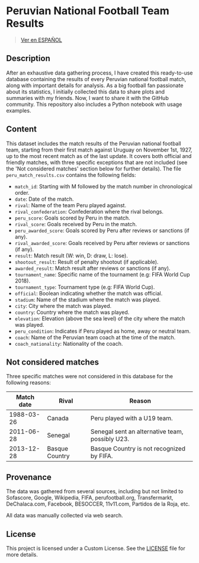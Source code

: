 # Peruvian National Football Team Results

> [Ver en ESPAÑOL](LÉEME.md)

## Description
After an exhaustive data gathering process, I have created this ready-to-use database containing the results of every Peruvian national football match, along with important details for analysis. As a big football fan passionate about its statistics, I initially collected this data to share plots and summaries with my friends. Now, I want to share it with the GitHub community. This repository also includes a Python notebook with usage examples.

## Content
This dataset includes the match results of the Peruvian national football team, starting from their first match against Uruguay on November 1st, 1927, up to the most recent match as of the last update. It covers both official and friendly matches, with three specific exceptions that are not included (see the 'Not considered matches' section below for further details). The file `peru_match_results.csv` contains the following fields:

- `match_id`: Starting with M followed by the match number in chronological order.
- `date`: Date of the match.
- `rival`: Name of the team Peru played against.
- `rival_confederation`: Confederation where the rival belongs.
- `peru_score`: Goals scored by Peru in the match.
- `rival_score`: Goals received by Peru in the match.
- `peru_awarded_score`: Goals scored by Peru after reviews or sanctions (if any).
- `rival_awarded_score`: Goals received by Peru after reviews or sanctions (if any).
- `result`: Match result (W: win, D: draw, L: lose).
- `shootout_result`: Result of penalty shootout (if applicable).
- `awarded_result`: Match result after reviews or sanctions (if any).
- `tournament_name`: Specific name of the tournament (e.g: FIFA World Cup 2018).
- `tournament_type`: Tournament type (e.g: FIFA World Cup).
- `official`: Boolean indicating whether the match was official.
- `stadium`: Name of the stadium where the match was played.
- `city`: City where the match was played.
- `country`: Country where the match was played.
- `elevation`: Elevation (above the sea level) of the city where the match was played.
- `peru_condition`: Indicates if Peru played as home, away or neutral team.
- `coach`: Name of the Peruvian team coach at the time of the match.
- `coach_nationality`: Nationality of the coach.

## Not considered matches
Three specific matches were not considered in this database for the following reasons:

| Match date  | Rival         | Reason                                    |
|-------------|---------------|-------------------------------------------|
| 1988-03-26  | Canada        | Peru played with a U19 team.              |
| 2011-06-28  | Senegal       | Senegal sent an alternative team, possibly U23. |
| 2013-12-28  | Basque Country| Basque Country is not recognized by FIFA. |

## Provenance

The data was gathered from several sources, including but not limited to Sofascore, Google, Wikipedia, FIFA, perufootball.org, Transfermarkt, DeChalaca.com, Facebook, BESOCCER, 11v11.com, Partidos de la Roja, etc.

All data was manually collected via web search.

## License
This project is licensed under a Custom License. See the [LICENSE](LICENSE) file for more details.
